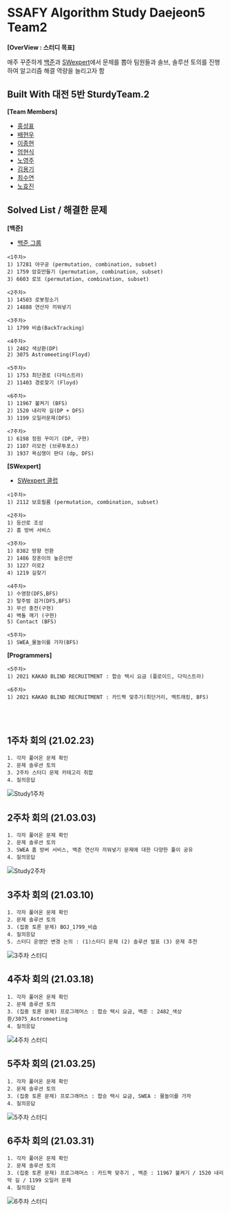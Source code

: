 # SSAFY Algorithm Study Daejeon5 Team2 
**[OverView : 스터디 목표]**

매주 꾸준하게 [백준](https://www.acmicpc.net)과 [SWexpert](https://swexpertacademy.com/main/main.do)에서 문제를 뽑아 팀원들과 솔브, 솔루션 토의를 진행하여 알고리즘 해결 역량을 늘리고자 함 

## Built With 대전 5반 SturdyTeam.2
**[Team Members]**
* [홍성표](https://github.com/seongpyoHong)
* [배현우](https://github.com/bae-hyeon-woo)
* [이종현](https://github.com/kepler5310)
* [엄현식](https://github.com/Umhyunsik)
* [노영주](https://github.com/Y0ungZ)
* [김용기](https://github.com/KIMYONGGEE) 
* [최수연](https://github.com/SuyeonChoi)
* [노효진](https://github.com/NOHYOJIN)

## Solved List / 해결한 문제
**[백준]**
* [백준 그룹](https://www.acmicpc.net/group/10394) 

```
<1주차>
1) 17281 야구공 (permutation, combination, subset)
2) 1759 암호만들기 (permutation, combination, subset)
3) 6603 로또 (permutation, combination, subset)

<2주차>
1) 14503 로봇청소기
2) 14888 연산자 끼워넣기

<3주차>
1) 1799 비숍(BackTracking)

<4주차>
1) 2482 색상환(DP)
2) 3075 Astromeeting(Floyd)

<5주차>
1) 1753 최단경로 (다익스트라)
2) 11403 경로찾기 (Floyd)

<6주차>
1) 11967 불켜기 (BFS)
2) 1520 내리막 길(DP + DFS)
3) 1199 오일러문제(DFS)

<7주차>
1) 6198 정원 꾸미기 (DP, 구현)
2) 1107 리모컨 (브루투포스)
3) 1937 욕심쟁이 판다 (dp, DFS)
```
**[SWexpert]**  
* [SWexpert 클럽](https://swexpertacademy.com/main/talk/solvingClub/clubView.do?solveclubId=AXe6MIfaWOcDFAS5) 

```
<1주차>
1) 2112 보호필름 (permutation, combination, subset)

<2주차>
1) 등산로 조성
2) 홈 방버 서비스

<3주차>
1) 8382 방향 전환
2) 1486 장훈이의 높은선반
3) 1227 미로2
4) 1219 길찾기

<4주차>
1) 수영장(DFS,BFS)
2) 탈주범 검거(DFS,BFS)
3) 무선 충전(구현)
4) 벽돌 깨기 (구현)
5) Contact (BFS)

<5주차>
1) SWEA_물놀이를 가자(BFS)
```

**[Programmers]**  
```
<5주차>
1) 2021 KAKAO BLIND RECRUITMENT : 합승 택시 요금 (플로이드, 다익스트라)

<6주차>
1) 2021 KAKAO BLIND RECRUITMENT : 카드짝 맞추기(최단거리, 백트래킹, BFS)
```
<br/>
<br/>

## 1주차 회의 (21.02.23)

```
1. 각자 풀어온 문제 확인
2. 문제 솔루션 토의
3. 2주차 스터디 문제 카테고리 취합
4. 질의응답
```
![Study1주차](https://user-images.githubusercontent.com/43742747/109383354-60d31b80-7929-11eb-890e-166ab8d05415.png)

## 2주차 회의 (21.03.03)

```
1. 각자 풀어온 문제 확인
2. 문제 솔루션 토의
3. SWEA 홈 방버 서비스, 백준 연산자 끼워넣기 문제에 대한 다양한 풀이 공유  
4. 질의응답
```
![Study2주차](https://user-images.githubusercontent.com/43742747/109823992-c3a31a80-7c7b-11eb-9eb3-39e5510f9280.png)


## 3주차 회의 (21.03.10)

```
1. 각자 풀어온 문제 확인
2. 문제 솔루션 토의
3. (집중 토론 문제) BOJ_1799_비숍
4. 질의응답
5. 스터디 운영안 변경 논의 : (1)스터디 문제 (2) 솔루션 발표 (3) 문제 추천 
```
![3주차 스터디](https://user-images.githubusercontent.com/43742747/111115241-ad645b00-85a7-11eb-9dad-3923f58bf758.png)


## 4주차 회의 (21.03.18)
```
1. 각자 풀어온 문제 확인
2. 문제 솔루션 토의
3. (집중 토론 문제) 프로그래머스 : 합승 택시 요금, 백준 : 2482_색상환/3075_Astromeeting
4. 질의응답
```
![4주차 스터디](https://user-images.githubusercontent.com/43742747/112460717-8a555a80-8da2-11eb-8d27-b2dbcf0b0579.png)

## 5주차 회의 (21.03.25)
```
1. 각자 풀어온 문제 확인
2. 문제 솔루션 토의
3. (집중 토론 문제) 프로그래머스 : 합승 택시 요금, SWEA : 물놀이를 가자
4. 질의응답
```
![5주차 스터디](https://user-images.githubusercontent.com/43742747/112460742-9214ff00-8da2-11eb-9ebc-fee89524bd97.png)

## 6주차 회의 (21.03.31)
```
1. 각자 풀어온 문제 확인
2. 문제 솔루션 토의
3. (집중 토론 문제) 프로그래머스 : 카드짝 맞추기 , 백준 : 11967 불켜기 / 1520 내리막 길 / 1199 오일러 문제
4. 질의응답
```
![6주차 스터디](https://user-images.githubusercontent.com/43742747/113471385-e13feb80-9496-11eb-9095-7ce225a5c7b5.png)

<br/>
<br/>
